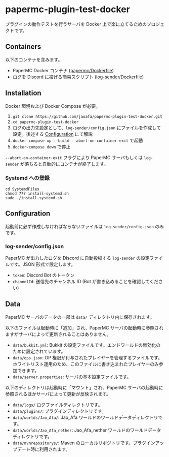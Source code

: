 # papermc-plugin-test-docker

プラグインの動作テストを行うサーバを Docker 上で楽に立てるためのプロジェクトです。

## Containers

以下のコンテナを含みます。

- PaperMC Docker コンテナ ([papermc/Dockerfile](https://github.com/jaoafa/papermc-plugin-test-docker/blob/master/papermc/Dockerfile))
- ログを Discord に投げる簡易スクリプト ([log-sender/Dockerfile](https://github.com/jaoafa/papermc-plugin-test-docker/blob/master/log-sender/Dockerfile))

## Installation

 Docker 環境および Docker Compose が必要。

1. `git clone https://github.com/jaoafa/papermc-plugin-test-docker.git`
2. `cd papermc-plugin-test-docker`
3. ログの出力先設定として、`log-sender/config.json` にファイルを作成して設定。後述する [Configuration](#Configuration) にて解説
4. `docker-compose up --build --abort-on-container-exit` で起動
5. `docker-compose down` で停止

`--abort-on-container-exit` フラグにより PaperMC サーバもしくは `log-sender` が落ちると自動的にコンテナが終了します。

### Systemd への登録

```shell
cd SystemdFiles
chmod 777 install-systemd.sh
sudo ./install-systemd.sh
```

## Configuration

起動前に必ず作成しなければならないファイルは `log-sender/config.json` のみです。

### log-sender/config.json

PaperMC が出力したログを Discord に自動投稿する `log-sender` の設定ファイルです。JSON 形式で設定します。

- `token`: Discord Bot のトークン
- `channelId`: 送信先のチャンネル ID (Bot が書き込めることを確認してください)

## Data

PaperMC サーバのデータの一部は `data/` ディレクトリ内に保存されます。

以下のファイルは起動時に「追加」され、PaperMC サーバの起動時に参照されますがサーバによって更新されることはありません。

- `data/bukkit.yml`: Bukkit の設定ファイルです。エンドワールドの無効化のために設定されています。
- `data/ops.json`: OP 権限が付与されたプレイヤーを管理するファイルです。ホワイトリスト運用のため、このファイルに書き込まれたプレイヤーのみ参加できます。
- `data/server.properties`: サーバの基本設定ファイルです。

以下のディレクトリは起動時に「マウント」され、PaperMC サーバの起動時に参照されるほかサーバによって更新が反映されます。

- `data/logs/` ログファイルディレクトリです。
- `data/plugins/`: プラグインディレクトリです。
- `data/worlds/Jao_Afa/`: Jao_Afa ワールドのワールドデータディレクトリです。
- `data/worlds/Jao_Afa_nether`: Jao_Afa_nether ワールドのワールドデータディレクトリです。
- `data/mvnrepositorys/`: Maven のローカルリポジトリです。プラグインアップデート時に利用されます。

